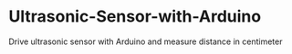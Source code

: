 # Ultrasonic-Sensor-with-Arduino
Drive ultrasonic sensor with Arduino and measure distance in centimeter 
